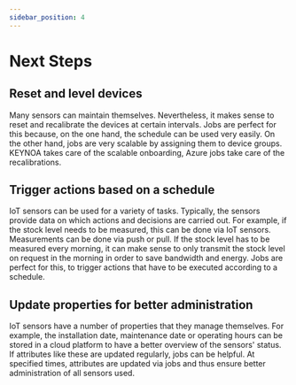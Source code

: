 ```yaml
---
sidebar_position: 4
---
```


# Next Steps

## Reset and level devices

Many sensors can maintain themselves. 
Nevertheless, it makes sense to reset and recalibrate the devices at certain intervals. 
Jobs are perfect for this because, on the one hand, the schedule can be used very easily. 
On the other hand, jobs are very scalable by assigning them to device groups. 
KEYNOA takes care of the scalable onboarding, Azure jobs take care of the recalibrations. 


## Trigger actions based on a schedule

IoT sensors can be used for a variety of tasks. Typically, the sensors provide data on which actions and decisions are carried out. 
For example, if the stock level needs to be measured, this can be done via IoT sensors. 
Measurements can be done via push or pull. 
If the stock level has to be measured every morning, it can make sense to only transmit the stock level on request in the morning in order to save bandwidth and energy. 
Jobs are perfect for this, to trigger actions that have to be executed according to a schedule.


## Update properties for better administration

IoT sensors have a number of properties that they manage themselves. 
For example, the installation date, maintenance date or operating hours can be stored in a cloud platform to have a better overview of the sensors' status. 
If attributes like these are updated regularly, jobs can be helpful. 
At specified times, attributes are updated via jobs and thus ensure better administration of all sensors used.